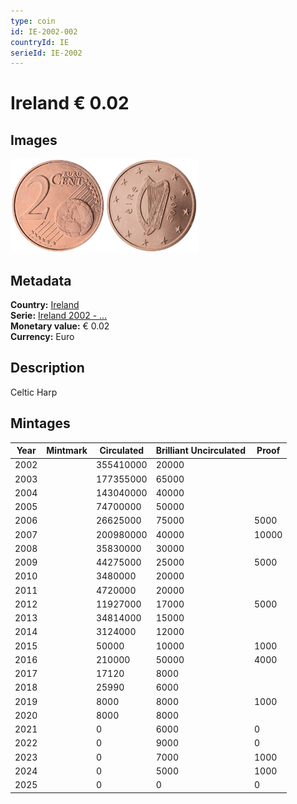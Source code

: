 ```yaml
---
type: coin
id: IE-2002-002
countryId: IE
serieId: IE-2002
---
```


# Ireland € 0.02

## Images

<img src="../../../Images/common-2002-002.webp" height="150" alt="Front image"><img src="Images/ireland-2002-002.webp" height="150" alt="Back image">

## Metadata

**Country:** [Ireland](../index.md)\
**Serie:** [Ireland 2002 - ...](index.md)\
**Monetary value:** € 0.02\
**Currency:** Euro

## Description

Celtic Harp

## Mintages

| Year | Mintmark | Circulated | Brilliant Uncirculated | Proof |
| ---- | -------- | ---------- | ---------------------- | ----- |
| 2002 |          | 355410000  | 20000                  |       |
| 2003 |          | 177355000  | 65000                  |       |
| 2004 |          | 143040000  | 40000                  |       |
| 2005 |          | 74700000   | 50000                  |       |
| 2006 |          | 26625000   | 75000                  | 5000  |
| 2007 |          | 200980000  | 40000                  | 10000 |
| 2008 |          | 35830000   | 30000                  |       |
| 2009 |          | 44275000   | 25000                  | 5000  |
| 2010 |          | 3480000    | 20000                  |       |
| 2011 |          | 4720000    | 20000                  |       |
| 2012 |          | 11927000   | 17000                  | 5000  |
| 2013 |          | 34814000   | 15000                  |       |
| 2014 |          | 3124000    | 12000                  |       |
| 2015 |          | 50000      | 10000                  | 1000  |
| 2016 |          | 210000     | 50000                  | 4000  |
| 2017 |          | 17120      | 8000                   |       |
| 2018 |          | 25990      | 6000                   |       |
| 2019 |          | 8000       | 8000                   | 1000  |
| 2020 |          | 8000       | 8000                   |       |
| 2021 |          | 0          | 6000                   | 0     |
| 2022 |          | 0          | 9000                   | 0     |
| 2023 |          | 0          | 7000                   | 1000  |
| 2024 |          | 0          | 5000                   | 1000  |
| 2025 |          | 0          | 0                      | 0     |
